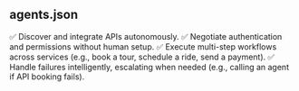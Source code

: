 ## agents.json

✅ Discover and integrate APIs autonomously.
✅ Negotiate authentication and permissions without human setup.
✅ Execute multi-step workflows across services (e.g., book a tour, schedule a ride, send a payment).
✅ Handle failures intelligently, escalating when needed (e.g., calling an agent if API booking fails).

